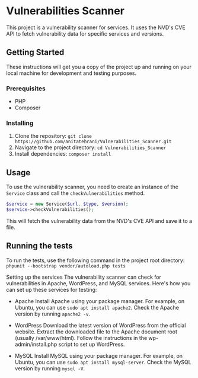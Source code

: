 # Vulnerabilities Scanner

This project is a vulnerability scanner for services. It uses the NVD's CVE API to fetch vulnerability data for specific services and versions.

## Getting Started

These instructions will get you a copy of the project up and running on your local machine for development and testing purposes.

### Prerequisites

- PHP
- Composer

### Installing

1. Clone the repository: `git clone https://github.com/anitatehrani/Vulnerabilities_Scanner.git`
2. Navigate to the project directory: `cd Vulnerabilities_Scanner`
3. Install dependencies: `composer install`

## Usage

To use the vulnerability scanner, you need to create an instance of the `Service` class and call the `checkVulnerabilities` method.

```php
$service = new Service($url, $type, $version);
$service->checkVulnerabilities();
```

This will fetch the vulnerability data from the NVD's CVE API and save it to a file.

## Running the tests
To run the tests, use the following command in the project root directory:
`phpunit --bootstrap vendor/autoload.php tests`

Setting up the services
The vulnerability scanner can check for vulnerabilities in Apache, WordPress, and MySQL services. Here's how you can set up these services for testing:  

- Apache
Install Apache using your package manager. 
For example, on Ubuntu, you can use `sudo apt install apache2`.
Check the Apache version by running `apache2 -v`.

- WordPress
Download the latest version of WordPress from the official website.
Extract the downloaded file to the Apache document root (usually /var/www/html).
Follow the instructions in the wp-admin/install.php script to set up WordPress.

- MySQL
Install MySQL using your package manager. 
For example, on Ubuntu, you can use `sudo apt install mysql-server`.
Check the MySQL version by running `mysql -V`.



